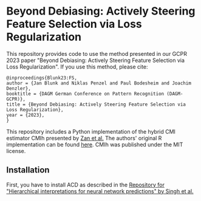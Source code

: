 # Beyond Debiasing: Actively Steering Feature Selection via Loss Regularization

This repository provides code to use the method presented in our GCPR 2023 paper "Beyond Debiasing: Actively Steering Feature Selection via Loss Regularization". If you use this method, please cite:

    @inproceedings{Blunk23:FS,
    author = {Jan Blunk and Niklas Penzel and Paul Bodesheim and Joachim Denzler},
    booktitle = {DAGM German Conference on Pattern Recognition (DAGM-GCPR)},
    title = {Beyond Debiasing: Actively Steering Feature Selection via Loss Regularization},
    year = {2023},
    }

This repository includes a Python implementation of the hybrid CMI estimator CMIh presented by [Zan et al.](https://doi.org/10.3390/e24091234) The authors' original R implementation can be found [here](https://github.com/leizan/CMIh2022). CMIh was published under the MIT license.

## Installation
First, you have to install ACD as described in the [Repository for "Hierarchical interpretations for neural network predictions" by Singh et al.](https://github.com/csinva/hierarchical-dnn-interpretations)

